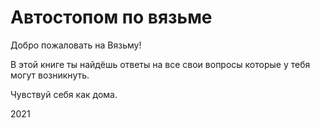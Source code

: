 # Автостопом по вязьме
Добро пожаловать на Вязьму!  

В этой книге ты найдёшь ответы на все свои вопросы которые у тебя могут возникнуть.  

Чувствуй себя как дома.
  
  
  
  
2021
